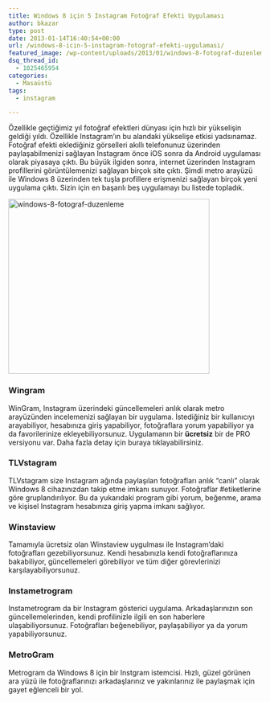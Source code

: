 ```yaml
---
title: Windows 8 için 5 Instagram Fotoğraf Efekti Uygulaması
author: bkazar
type: post
date: 2013-01-14T16:40:54+00:00
url: /windows-8-icin-5-instagram-fotograf-efekti-uygulamasi/
featured_image: /wp-content/uploads/2013/01/windows-8-fotograf-duzenleme-100x100.jpg
dsq_thread_id:
  - 1025465954
categories:
  - Masaüstü
tags:
  - instagram

---
```

Özellikle geçtiğimiz yıl fotoğraf efektleri dünyası için hızlı bir yükselişin geldiği yıldı. Özellikle Instagram’ın bu alandaki yükselişe etkisi yadsınamaz. Fotoğraf efekti eklediğiniz görselleri akıllı telefonunuz üzerinden paylaşabilmenizi sağlayan Instagram önce iOS sonra da Android uygulaması olarak piyasaya çıktı. Bu büyük ilgiden sonra, internet üzerinden Instagram profillerini görüntülemenizi sağlayan birçok site çıktı. Şimdi metro arayüzü ile Windows 8 üzerinden tek tuşla profillere erişmenizi sağlayan birçok yeni uygulama çıktı. Sizin için en başarılı beş uygulamayı bu listede topladık.

<img class="aligncenter size-large wp-image-10888" alt="windows-8-fotograf-duzenleme" src="https://www.murekkep.org/wp-content/uploads/2013/01/windows-8-fotograf-duzenleme-400x348.jpg" width="400" height="348" srcset="https://www.murekkep.org/wp-content/uploads/2013/01/windows-8-fotograf-duzenleme-400x348.jpg 400w, https://www.murekkep.org/wp-content/uploads/2013/01/windows-8-fotograf-duzenleme-50x43.jpg 50w, https://www.murekkep.org/wp-content/uploads/2013/01/windows-8-fotograf-duzenleme-114x100.jpg 114w, https://www.murekkep.org/wp-content/uploads/2013/01/windows-8-fotograf-duzenleme-229x200.jpg 229w, https://www.murekkep.org/wp-content/uploads/2013/01/windows-8-fotograf-duzenleme-350x305.jpg 350w, https://www.murekkep.org/wp-content/uploads/2013/01/windows-8-fotograf-duzenleme.jpg 402w" sizes="(max-width: 400px) 100vw, 400px" /> 

### Wingram

WinGram, Instagram üzerindeki güncellemeleri anlık olarak metro arayüzünden incelemenizi sağlayan bir uygulama. İstediğiniz bir kullanıcıyı arayabiliyor, hesabınıza giriş yapabiliyor, fotoğraflara yorum yapabiliyor ya da favorilerinize ekleyebiliyorsunuz. Uygulamanın bir **ücretsiz** bir de PRO versiyonu var. Daha fazla detay için buraya tıklayabilirsiniz.

### TLVstagram

TLVstagram size Instagram ağında paylaşılan fotoğrafları anlık “canlı” olarak Windows 8 cihazınızdan takip etme imkanı sunuyor. Fotoğraflar #etiketlerine göre gruplandırılıyor. Bu da yukarıdaki program gibi yorum, beğenme, arama ve kişisel Instagram hesabınıza giriş yapma imkanı sağlıyor.

### Winstaview

Tamamıyla ücretsiz olan Winstaview uygulması ile Instagram’daki fotoğrafları gezebiliyorsunuz. Kendi hesabınızla kendi fotoğraflarınıza bakabiliyor, güncellemeleri görebiliyor ve tüm diğer görevlerinizi karşılayabiliyorsunuz.

### Instametrogram

Instametrogram da bir Instagram gösterici uygulama. Arkadaşlarınızın son güncellemelerinden, kendi profilinizle ilgili en son haberlere ulaşabiliyorsunuz. Fotoğrafları beğenebiliyor, paylaşabiliyor ya da yorum yapabiliyorsunuz.

### MetroGram

Metrogram da Windows 8 için bir Instgram istemcisi. Hızlı, güzel görünen ara yüzü ile fotoğraflarınızı arkadaşlarınız ve yakınlarınız ile paylaşmak için gayet eğlenceli bir yol.
